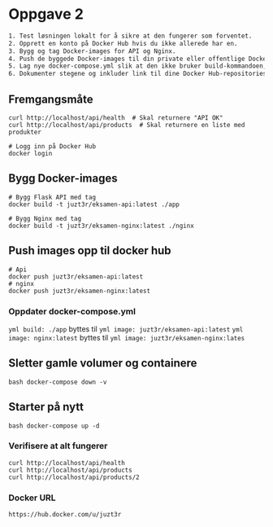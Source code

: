 # Oppgave 2
```bash
1. Test løsningen lokalt for å sikre at den fungerer som forventet.
2. Opprett en konto på Docker Hub hvis du ikke allerede har en.
3. Bygg og tag Docker-images for API og Nginx.
4. Push de byggede Docker-images til din private eller offentlige Docker Hub repository.
5. Lag nye docker-compose.yml slik at den ikke bruker build-kommandoen, men isteden refererer til image-tagene fra Docker Hub.
6. Dokumenter stegene og inkluder link til dine Docker Hub-repositories.

```
## Fremgangsmåte

```
curl http://localhost/api/health  # Skal returnere "API OK"
curl http://localhost/api/products  # Skal returnere en liste med produkter
```
```
# Logg inn på Docker Hub
docker login
```


## Bygg Docker-images
```
# Bygg Flask API med tag
docker build -t juzt3r/eksamen-api:latest ./app

# Bygg Nginx med tag
docker build -t juzt3r/eksamen-nginx:latest ./nginx
```

## Push images opp til docker hub
```
# Api
docker push juzt3r/eksamen-api:latest
# nginx
docker push juzt3r/eksamen-nginx:latest
```

### Oppdater docker-compose.yml

```yml build: ./app``` byttes til ```yml image: juzt3r/eksamen-api:latest```
```yml image: nginx:latest``` byttes til ```yml image: juzt3r/eksamen-nginx:lates```

## Sletter gamle volumer og containere

```bash docker-compose down -v```  
##  Starter på nytt
```bash docker-compose up -d```  


### Verifisere at alt fungerer
``` 
curl http://localhost/api/health 
curl http://localhost/api/products 
curl http://localhost/api/products/2 
```


### Docker URL
```https://hub.docker.com/u/juzt3r```